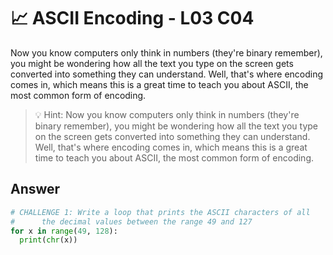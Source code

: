 # 📈 ASCII Encoding - L03 C04

Now you know computers only think in numbers (they're binary remember), you might be wondering how all the text you type on the screen gets converted into something they can understand. Well, that's where encoding comes in, which means this is a great time to teach you about ASCII, the most common form of encoding.

> 💡 Hint: Now you know computers only think in numbers (they're binary remember), you might be wondering how all the text you type on the screen gets converted into something they can understand. Well, that's where encoding comes in, which means this is a great time to teach you about ASCII, the most common form of encoding.

## Answer

```python
# CHALLENGE 1: Write a loop that prints the ASCII characters of all
#      the decimal values between the range 49 and 127
for x in range(49, 128):
  print(chr(x))
```
